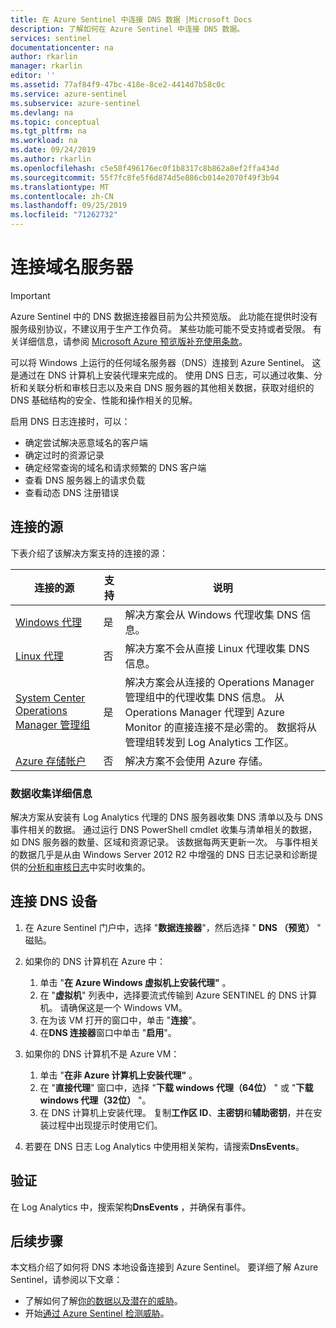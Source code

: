```yaml
---
title: 在 Azure Sentinel 中连接 DNS 数据 |Microsoft Docs
description: 了解如何在 Azure Sentinel 中连接 DNS 数据。
services: sentinel
documentationcenter: na
author: rkarlin
manager: rkarlin
editor: ''
ms.assetid: 77af84f9-47bc-418e-8ce2-4414d7b58c0c
ms.service: azure-sentinel
ms.subservice: azure-sentinel
ms.devlang: na
ms.topic: conceptual
ms.tgt_pltfrm: na
ms.workload: na
ms.date: 09/24/2019
ms.author: rkarlin
ms.openlocfilehash: c5e58f496176ec0f1b8317c8b862a8ef2ffa434d
ms.sourcegitcommit: 55f7fc8fe5f6d874d5e886cb014e2070f49f3b94
ms.translationtype: MT
ms.contentlocale: zh-CN
ms.lasthandoff: 09/25/2019
ms.locfileid: "71262732"
---
```

# <a name="connect-your-domain-name-server"></a>连接域名服务器

> [!IMPORTANT]
> Azure Sentinel 中的 DNS 数据连接器目前为公共预览版。
> 此功能在提供时没有服务级别协议，不建议用于生产工作负荷。 某些功能可能不受支持或者受限。 有关详细信息，请参阅 [Microsoft Azure 预览版补充使用条款](https://azure.microsoft.com/support/legal/preview-supplemental-terms/)。

可以将 Windows 上运行的任何域名服务器（DNS）连接到 Azure Sentinel。 这是通过在 DNS 计算机上安装代理来完成的。 使用 DNS 日志，可以通过收集、分析和关联分析和审核日志以及来自 DNS 服务器的其他相关数据，获取对组织的 DNS 基础结构的安全、性能和操作相关的见解。

启用 DNS 日志连接时，可以：
- 确定尝试解决恶意域名的客户端
- 确定过时的资源记录
- 确定经常查询的域名和请求频繁的 DNS 客户端
- 查看 DNS 服务器上的请求负载
- 查看动态 DNS 注册错误

## <a name="connected-sources"></a>连接的源

下表介绍了该解决方案支持的连接的源：

| **连接的源** | **支持** | **说明** |
| --- | --- | --- |
| [Windows 代理](../azure-monitor/platform/agent-windows.md) | 是 | 解决方案会从 Windows 代理收集 DNS 信息。 |
| [Linux 代理](../azure-monitor/learn/quick-collect-linux-computer.md) | 否 | 解决方案不会从直接 Linux 代理收集 DNS 信息。 |
| [System Center Operations Manager 管理组](../azure-monitor/platform/om-agents.md) | 是 | 解决方案会从连接的 Operations Manager 管理组中的代理收集 DNS 信息。 从 Operations Manager 代理到 Azure Monitor 的直接连接不是必需的。 数据将从管理组转发到 Log Analytics 工作区。 |
| [Azure 存储帐户](../azure-monitor/platform/collect-azure-metrics-logs.md) | 否 | 解决方案不会使用 Azure 存储。 |

### <a name="data-collection-details"></a>数据收集详细信息

解决方案从安装有 Log Analytics 代理的 DNS 服务器收集 DNS 清单以及与 DNS 事件相关的数据。 通过运行 DNS PowerShell cmdlet 收集与清单相关的数据，如 DNS 服务器的数量、区域和资源记录。 该数据每两天更新一次。 与事件相关的数据几乎是从由 Windows Server 2012 R2 中增强的 DNS 日志记录和诊断提供的[分析和审核日志](https://technet.microsoft.com/library/dn800669.aspx#enhanc)中实时收集的。


## <a name="connect-your-dns-appliance"></a>连接 DNS 设备

1. 在 Azure Sentinel 门户中，选择 "**数据连接器**"，然后选择 " **DNS （预览）** " 磁贴。
1. 如果你的 DNS 计算机在 Azure 中：
    1. 单击 "**在 Azure Windows 虚拟机上安装代理"** 。
    1. 在 "**虚拟机**" 列表中，选择要流式传输到 Azure SENTINEL 的 DNS 计算机。 请确保这是一个 Windows VM。
    1. 在为该 VM 打开的窗口中，单击 "**连接**"。  
    1. 在**DNS 连接器**窗口中单击 "**启用**"。 

2. 如果你的 DNS 计算机不是 Azure VM：
    1. 单击 "**在非 Azure 计算机上安装代理"** 。
    1. 在 "**直接代理**" 窗口中，选择 "**下载 windows 代理（64位）** " 或 "**下载 windows 代理（32位）** "。
    1. 在 DNS 计算机上安装代理。 复制**工作区 ID**、**主密钥**和**辅助密钥**，并在安装过程中出现提示时使用它们。

3. 若要在 DNS 日志 Log Analytics 中使用相关架构，请搜索**DnsEvents**。

## <a name="validate"></a>验证 

在 Log Analytics 中，搜索架构**DnsEvents** ，并确保有事件。

## <a name="next-steps"></a>后续步骤
本文档介绍了如何将 DNS 本地设备连接到 Azure Sentinel。 要详细了解 Azure Sentinel，请参阅以下文章：
- 了解如何了解[你的数据以及潜在的威胁](quickstart-get-visibility.md)。
- 开始[通过 Azure Sentinel 检测威胁](tutorial-detect-threats-built-in.md)。

